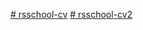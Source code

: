[# rsschool-cv](https://funascan.github.io/rsschool-cv/cv)
[# rsschool-cv2](https://funascan.github.io/rsschool-cv/)